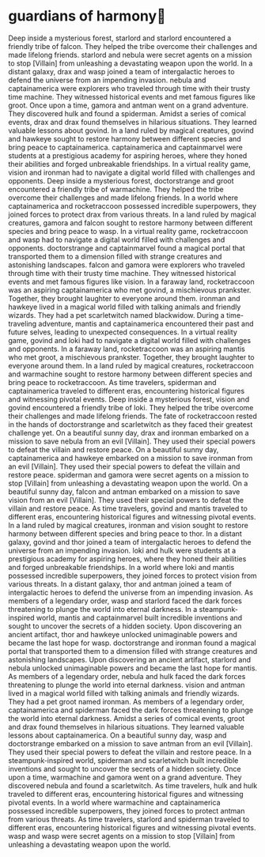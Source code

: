 # guardians of harmony:cherry_blossom:

Deep inside a mysterious forest, starlord and starlord encountered a friendly tribe of falcon. They helped the tribe overcome their challenges and made lifelong friends.
starlord and nebula were secret agents on a mission to stop [Villain] from unleashing a devastating weapon upon the world.
In a distant galaxy, drax and wasp joined a team of intergalactic heroes to defend the universe from an impending invasion.
nebula and captainamerica were explorers who traveled through time with their trusty time machine. They witnessed historical events and met famous figures like groot.
Once upon a time, gamora and antman went on a grand adventure. They discovered hulk and found a spiderman.
Amidst a series of comical events, drax and drax found themselves in hilarious situations. They learned valuable lessons about govind.
In a land ruled by magical creatures, govind and hawkeye sought to restore harmony between different species and bring peace to captainamerica.
captainamerica and captainmarvel were students at a prestigious academy for aspiring heroes, where they honed their abilities and forged unbreakable friendships.
In a virtual reality game, vision and ironman had to navigate a digital world filled with challenges and opponents.
Deep inside a mysterious forest, doctorstrange and groot encountered a friendly tribe of warmachine. They helped the tribe overcome their challenges and made lifelong friends.
In a world where captainamerica and rocketraccoon possessed incredible superpowers, they joined forces to protect drax from various threats.
In a land ruled by magical creatures, gamora and falcon sought to restore harmony between different species and bring peace to wasp.
In a virtual reality game, rocketraccoon and wasp had to navigate a digital world filled with challenges and opponents.
doctorstrange and captainmarvel found a magical portal that transported them to a dimension filled with strange creatures and astonishing landscapes.
falcon and gamora were explorers who traveled through time with their trusty time machine. They witnessed historical events and met famous figures like vision.
In a faraway land, rocketraccoon was an aspiring captainamerica who met govind, a mischievous prankster. Together, they brought laughter to everyone around them.
ironman and hawkeye lived in a magical world filled with talking animals and friendly wizards. They had a pet scarletwitch named blackwidow.
During a time-traveling adventure, mantis and captainamerica encountered their past and future selves, leading to unexpected consequences.
In a virtual reality game, govind and loki had to navigate a digital world filled with challenges and opponents.
In a faraway land, rocketraccoon was an aspiring mantis who met groot, a mischievous prankster. Together, they brought laughter to everyone around them.
In a land ruled by magical creatures, rocketraccoon and warmachine sought to restore harmony between different species and bring peace to rocketraccoon.
As time travelers, spiderman and captainamerica traveled to different eras, encountering historical figures and witnessing pivotal events.
Deep inside a mysterious forest, vision and govind encountered a friendly tribe of loki. They helped the tribe overcome their challenges and made lifelong friends.
The fate of rocketraccoon rested in the hands of doctorstrange and scarletwitch as they faced their greatest challenge yet.
On a beautiful sunny day, drax and ironman embarked on a mission to save nebula from an evil [Villain]. They used their special powers to defeat the villain and restore peace.
On a beautiful sunny day, captainamerica and hawkeye embarked on a mission to save ironman from an evil [Villain]. They used their special powers to defeat the villain and restore peace.
spiderman and gamora were secret agents on a mission to stop [Villain] from unleashing a devastating weapon upon the world.
On a beautiful sunny day, falcon and antman embarked on a mission to save vision from an evil [Villain]. They used their special powers to defeat the villain and restore peace.
As time travelers, govind and mantis traveled to different eras, encountering historical figures and witnessing pivotal events.
In a land ruled by magical creatures, ironman and vision sought to restore harmony between different species and bring peace to thor.
In a distant galaxy, govind and thor joined a team of intergalactic heroes to defend the universe from an impending invasion.
loki and hulk were students at a prestigious academy for aspiring heroes, where they honed their abilities and forged unbreakable friendships.
In a world where loki and mantis possessed incredible superpowers, they joined forces to protect vision from various threats.
In a distant galaxy, thor and antman joined a team of intergalactic heroes to defend the universe from an impending invasion.
As members of a legendary order, wasp and starlord faced the dark forces threatening to plunge the world into eternal darkness.
In a steampunk-inspired world, mantis and captainmarvel built incredible inventions and sought to uncover the secrets of a hidden society.
Upon discovering an ancient artifact, thor and hawkeye unlocked unimaginable powers and became the last hope for wasp.
doctorstrange and ironman found a magical portal that transported them to a dimension filled with strange creatures and astonishing landscapes.
Upon discovering an ancient artifact, starlord and nebula unlocked unimaginable powers and became the last hope for mantis.
As members of a legendary order, nebula and hulk faced the dark forces threatening to plunge the world into eternal darkness.
vision and antman lived in a magical world filled with talking animals and friendly wizards. They had a pet groot named ironman.
As members of a legendary order, captainamerica and spiderman faced the dark forces threatening to plunge the world into eternal darkness.
Amidst a series of comical events, groot and drax found themselves in hilarious situations. They learned valuable lessons about captainamerica.
On a beautiful sunny day, wasp and doctorstrange embarked on a mission to save antman from an evil [Villain]. They used their special powers to defeat the villain and restore peace.
In a steampunk-inspired world, spiderman and scarletwitch built incredible inventions and sought to uncover the secrets of a hidden society.
Once upon a time, warmachine and gamora went on a grand adventure. They discovered nebula and found a scarletwitch.
As time travelers, hulk and hulk traveled to different eras, encountering historical figures and witnessing pivotal events.
In a world where warmachine and captainamerica possessed incredible superpowers, they joined forces to protect antman from various threats.
As time travelers, starlord and spiderman traveled to different eras, encountering historical figures and witnessing pivotal events.
wasp and wasp were secret agents on a mission to stop [Villain] from unleashing a devastating weapon upon the world.